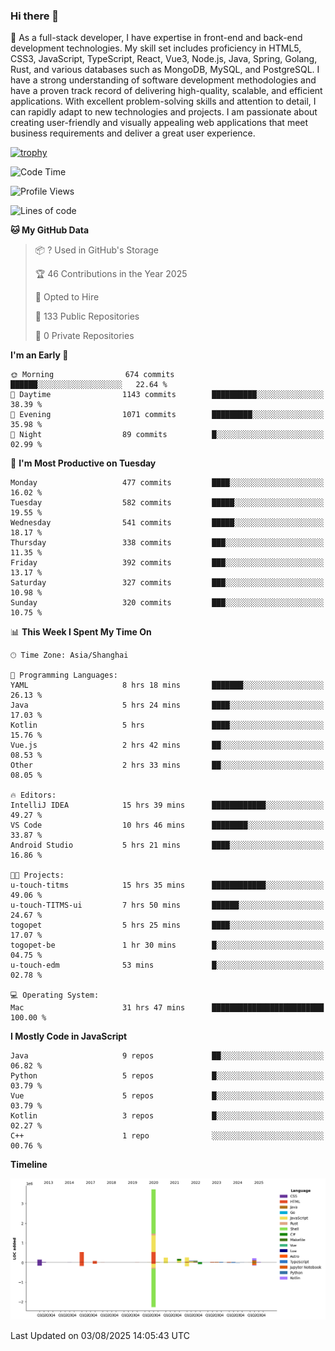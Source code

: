 ### Hi there 👋

🌱 As a full-stack developer, I have expertise in front-end and back-end development technologies. My skill set includes proficiency in HTML5, CSS3, JavaScript, TypeScript, React, Vue3, Node.js, Java, Spring, Golang, Rust, and various databases such as MongoDB, MySQL, and PostgreSQL. I have a strong understanding of software development methodologies and have a proven track record of delivering high-quality, scalable, and efficient applications. With excellent problem-solving skills and attention to detail, I can rapidly adapt to new technologies and projects. I am passionate about creating user-friendly and visually appealing web applications that meet business requirements and deliver a great user experience.

[![trophy](https://github-profile-trophy.vercel.app/?username=elton&rank=SECRET,SSS,SS,S,AAA,AA,A&theme=onedark&no-frame=true&margin-w=10)](https://github.com/ryo-ma/github-profile-trophy)

<!--START_SECTION:waka-->
![Code Time](http://img.shields.io/badge/Code%20Time-1%2C837%20hrs%203%20mins-blue)

![Profile Views](http://img.shields.io/badge/Profile%20Views-0-blue)

![Lines of code](https://img.shields.io/badge/From%20Hello%20World%20I%27ve%20Written-5.8%20million%20lines%20of%20code-blue)

**🐱 My GitHub Data** 

> 📦 ? Used in GitHub's Storage 
 > 
> 🏆 46 Contributions in the Year 2025
 > 
> 💼 Opted to Hire
 > 
> 📜 133 Public Repositories 
 > 
> 🔑 0 Private Repositories 
 > 
**I'm an Early 🐤** 

```text
🌞 Morning                674 commits         ██████░░░░░░░░░░░░░░░░░░░   22.64 % 
🌆 Daytime                1143 commits        ██████████░░░░░░░░░░░░░░░   38.39 % 
🌃 Evening                1071 commits        █████████░░░░░░░░░░░░░░░░   35.98 % 
🌙 Night                  89 commits          █░░░░░░░░░░░░░░░░░░░░░░░░   02.99 % 
```
📅 **I'm Most Productive on Tuesday** 

```text
Monday                   477 commits         ████░░░░░░░░░░░░░░░░░░░░░   16.02 % 
Tuesday                  582 commits         █████░░░░░░░░░░░░░░░░░░░░   19.55 % 
Wednesday                541 commits         █████░░░░░░░░░░░░░░░░░░░░   18.17 % 
Thursday                 338 commits         ███░░░░░░░░░░░░░░░░░░░░░░   11.35 % 
Friday                   392 commits         ███░░░░░░░░░░░░░░░░░░░░░░   13.17 % 
Saturday                 327 commits         ███░░░░░░░░░░░░░░░░░░░░░░   10.98 % 
Sunday                   320 commits         ███░░░░░░░░░░░░░░░░░░░░░░   10.75 % 
```


📊 **This Week I Spent My Time On** 

```text
🕑︎ Time Zone: Asia/Shanghai

💬 Programming Languages: 
YAML                     8 hrs 18 mins       ███████░░░░░░░░░░░░░░░░░░   26.13 % 
Java                     5 hrs 24 mins       ████░░░░░░░░░░░░░░░░░░░░░   17.03 % 
Kotlin                   5 hrs               ████░░░░░░░░░░░░░░░░░░░░░   15.76 % 
Vue.js                   2 hrs 42 mins       ██░░░░░░░░░░░░░░░░░░░░░░░   08.53 % 
Other                    2 hrs 33 mins       ██░░░░░░░░░░░░░░░░░░░░░░░   08.05 % 

🔥 Editors: 
IntelliJ IDEA            15 hrs 39 mins      ████████████░░░░░░░░░░░░░   49.27 % 
VS Code                  10 hrs 46 mins      ████████░░░░░░░░░░░░░░░░░   33.87 % 
Android Studio           5 hrs 21 mins       ████░░░░░░░░░░░░░░░░░░░░░   16.86 % 

🐱‍💻 Projects: 
u-touch-titms            15 hrs 35 mins      ████████████░░░░░░░░░░░░░   49.06 % 
u-touch-TITMS-ui         7 hrs 50 mins       ██████░░░░░░░░░░░░░░░░░░░   24.67 % 
togopet                  5 hrs 25 mins       ████░░░░░░░░░░░░░░░░░░░░░   17.07 % 
togopet-be               1 hr 30 mins        █░░░░░░░░░░░░░░░░░░░░░░░░   04.75 % 
u-touch-edm              53 mins             █░░░░░░░░░░░░░░░░░░░░░░░░   02.78 % 

💻 Operating System: 
Mac                      31 hrs 47 mins      █████████████████████████   100.00 % 
```

**I Mostly Code in JavaScript** 

```text
Java                     9 repos             ██░░░░░░░░░░░░░░░░░░░░░░░   06.82 % 
Python                   5 repos             █░░░░░░░░░░░░░░░░░░░░░░░░   03.79 % 
Vue                      5 repos             █░░░░░░░░░░░░░░░░░░░░░░░░   03.79 % 
Kotlin                   3 repos             █░░░░░░░░░░░░░░░░░░░░░░░░   02.27 % 
C++                      1 repo              ░░░░░░░░░░░░░░░░░░░░░░░░░   00.76 % 
```



**Timeline**

![Lines of Code chart](https://raw.githubusercontent.com/elton/elton/main/assets/bar_graph.png)


 Last Updated on 03/08/2025 14:05:43 UTC
<!--END_SECTION:waka-->

<!--
**elton/elton** is a ✨ _special_ ✨ repository because its `README.md` (this file) appears on your GitHub profile.

Here are some ideas to get you started:

- 🔭 I’m currently working on ...
- 🌱 I’m currently learning ...
- 👯 I’m looking to collaborate on ...
- 🤔 I’m looking for help with ...
- 💬 Ask me about ...
- 📫 How to reach me: ...
- 😄 Pronouns: ...
- ⚡ Fun fact: ...
-->
